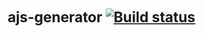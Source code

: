 # ajs-generator [![Build status](https://ci.appveyor.com/api/projects/status/kl3mv39dw9w2wg87?svg=true)](https://ci.appveyor.com/project/zarajskysam/ajs-generator)
